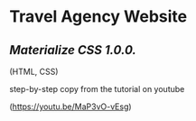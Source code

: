 

# Travel Agency Website 
## *Materialize CSS 1.0.0.*
(HTML, CSS)

step-by-step copy from the tutorial on youtube

(https://youtu.be/MaP3vO-vEsg)
